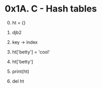 # 0x1A. C - Hash tables

0. ht = {}

1. djb2

2. key -> index

3. ht['betty'] = 'cool'

4. ht['betty']

5. print(ht)

6. del ht


